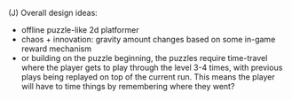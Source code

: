 

(J) Overall design ideas:

 - offline puzzle-like 2d platformer
 - chaos + innovation: gravity amount changes based on some in-game reward mechanism
 - or building on the puzzle beginning, the puzzles require time-travel where the player
   gets to play through the level 3-4 times, with previous plays being replayed on top of the current
   run. This means the player will have to time things by remembering where they went?






















